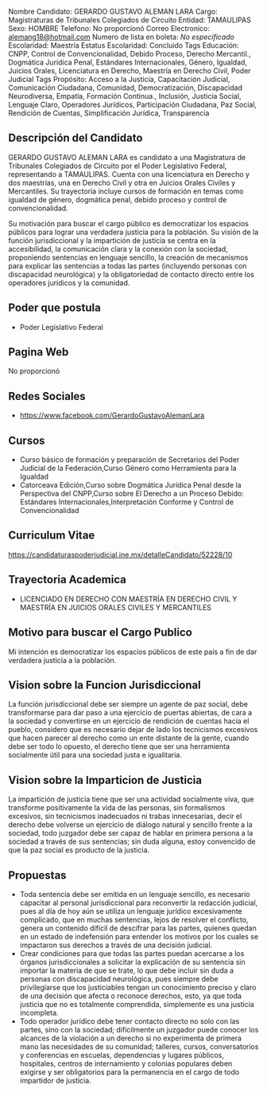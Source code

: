 Nombre Candidato: GERARDO GUSTAVO ALEMAN LARA
Cargo: Magistraturas de Tribunales Colegiados de Circuito
Entidad: TAMAULIPAS
Sexo: HOMBRE
Telefono: No proporcionó
Correo Electronico: alemang18@hotmail.com
Numero de lista en boleta: *No especificado*
Escolaridad: Maestría
Estatus Escolaridad: Concluido
Tags Educación: CNPP, Control de Convencionalidad, Debido Proceso, Derecho Mercantil., Dogmática Jurídica Penal, Estándares Internacionales, Género, Igualdad, Juicios Orales, Licenciatura en Derecho, Maestría en Derecho Civil, Poder Judicial
Tags Propósito: Acceso a la Justicia, Capacitación Judicial, Comunicación Ciudadana, Comunidad, Democratización, Discapacidad Neurodiversa, Empatía, Formación Continua., Inclusión, Justicia Social, Lenguaje Claro, Operadores Jurídicos, Participación Ciudadana, Paz Social, Rendición de Cuentas, Simplificación Jurídica, Transparencia


## Descripción del Candidato 

GERARDO GUSTAVO ALEMAN LARA es candidato a una Magistratura de Tribunales Colegiados de Circuito por el Poder Legislativo Federal, representando a TAMAULIPAS. Cuenta con una licenciatura en Derecho y dos maestrías, una en Derecho Civil y otra en Juicios Orales Civiles y Mercantiles. Su trayectoria incluye cursos de formación en temas como igualdad de género, dogmática penal, debido proceso y control de convencionalidad.

Su motivación para buscar el cargo público es democratizar los espacios públicos para lograr una verdadera justicia para la población. Su visión de la función jurisdiccional y la impartición de justicia se centra en la accesibilidad, la comunicación clara y la conexión con la sociedad, proponiendo sentencias en lenguaje sencillo, la creación de mecanismos para explicar las sentencias a todas las partes (incluyendo personas con discapacidad neurológica) y la obligatoriedad de contacto directo entre los operadores jurídicos y la comunidad.


## Poder que postula

- Poder Legislativo Federal


## Pagina Web

No proporcionó


## Redes Sociales

- https://www.facebook.com/GerardoGustavoAlemanLara


## Cursos

- Curso básico de formación y preparación de Secretarios del Poder Judicial de la Federación,Curso Género como Herramienta para la Igualdad
- Catorceava Edición,Curso sobre Dogmática Jurídica Penal desde la Perspectiva del CNPP,Curso sobre El Derecho a un Proceso Debido: Estándares Internacionales,Interpretación Conforme y Control de Convencionalidad


## Curriculum Vitae

https://candidaturaspoderjudicial.ine.mx/detalleCandidato/52228/10


## Trayectoria Academica

- LICENCIADO EN DERECHO CON MAESTRÍA EN DERECHO CIVIL Y MAESTRÍA EN JUICIOS ORALES CIVILES Y MERCANTILES


## Motivo para buscar el Cargo Publico

Mi intención es democratizar los espacios públicos de este país a fin de dar verdadera justicia a la población.


## Vision sobre la Funcion Jurisdiccional

La función jurisdiccional debe ser siempre un agente de paz social, debe transformarse para dar paso a una ejercicio de puertas abiertas, de cara a la sociedad y convertirse en un ejercicio de rendición de cuentas hacia el pueblo, considero que es necesario dejar de lado los tecnicismos excesivos que hacen parecer al derecho como un ente distante de la gente, cuando debe ser todo lo opuesto, el derecho tiene que ser una herramienta socialmente útil para una sociedad justa e igualitaria.


## Vision sobre la Imparticion de Justicia

La impartición de justicia tiene que ser una actividad socialmente viva, que transforme positivamente la vida de las personas, sin formalismos excesivos, sin tecnicismos inadecuados ni trabas innecesarias, decir el derecho debe volverse un ejercicio de diálogo natural y sencillo frente a la sociedad, todo juzgador debe ser capaz de hablar en primera persona a la sociedad a través de sus sentencias; sin duda alguna, estoy convencido de que la paz social es producto de la justicia.


## Propuestas

- Toda sentencia debe ser emitida en un lenguaje sencillo, es necesario capacitar al personal jurisdiccional para reconvertir la redacción judicial, pues al día de hoy aún se utiliza un lenguaje jurídico excesivamente complicado, que en muchas sentencias, lejos de resolver el conflicto, genera un contenido difícil de descifrar para las partes, quienes quedan en un estado de indefensión para entender los motivos por los cuales se impactaron sus derechos a través de una decisión judicial.
- Crear condiciones para que todas las partes puedan acercarse a los órganos jurisdiccionales a solicitar la explicación de su sentencia sin importar la materia de que se trate, lo que debe incluir sin duda a personas con discapacidad neurológica, pues siempre debe privilegiarse que los justiciables tengan un conocimiento preciso y claro de una decisión que afecta o reconoce derechos, esto, ya que toda justicia que no es totalmente comprendida, simplemente es una justicia incompleta.
- Todo operador jurídico debe tener contacto directo no solo con las partes, sino con la sociedad; difícilmente un juzgador puede conocer los alcances de la violación a un derecho si no experimenta de primera mano las necesidades de su comunidad; talleres, cursos, conversatorios y conferencias en escuelas, dependencias y lugares públicos, hospitales, centros de internamiento y colonias populares deben exigirse y ser obligatorios para la permanencia en el cargo de todo impartidor de justicia.

